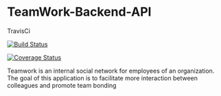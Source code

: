 # TeamWork-Backend-API
TravisCi

[![Build Status](https://travis-ci.com/teezyfortune/TeamWork-Backend-API.svg?branch=develop)](https://travis-ci.com/teezyfortune/TeamWork-Backend-API)

[![Coverage Status](https://coveralls.io/repos/github/teezyfortune/TeamWork-Backend-API/badge.svg?branch=develop)](https://coveralls.io/github/teezyfortune/TeamWork-Backend-API?branch=develop)

Teamwork is an internal social network for employees of an organization. The goal of this application is to facilitate more interaction between colleagues and promote team bonding